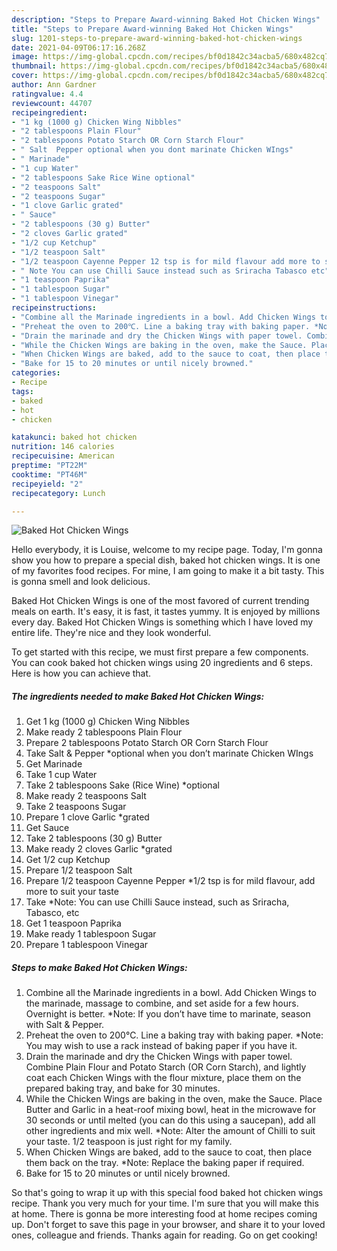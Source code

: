 ```yaml
---
description: "Steps to Prepare Award-winning Baked Hot Chicken Wings"
title: "Steps to Prepare Award-winning Baked Hot Chicken Wings"
slug: 1201-steps-to-prepare-award-winning-baked-hot-chicken-wings
date: 2021-04-09T06:17:16.268Z
image: https://img-global.cpcdn.com/recipes/bf0d1842c34acba5/680x482cq70/baked-hot-chicken-wings-recipe-main-photo.jpg
thumbnail: https://img-global.cpcdn.com/recipes/bf0d1842c34acba5/680x482cq70/baked-hot-chicken-wings-recipe-main-photo.jpg
cover: https://img-global.cpcdn.com/recipes/bf0d1842c34acba5/680x482cq70/baked-hot-chicken-wings-recipe-main-photo.jpg
author: Ann Gardner
ratingvalue: 4.4
reviewcount: 44707
recipeingredient:
- "1 kg (1000 g) Chicken Wing Nibbles"
- "2 tablespoons Plain Flour"
- "2 tablespoons Potato Starch OR Corn Starch Flour"
- " Salt  Pepper optional when you dont marinate Chicken WIngs"
- " Marinade"
- "1 cup Water"
- "2 tablespoons Sake Rice Wine optional"
- "2 teaspoons Salt"
- "2 teaspoons Sugar"
- "1 clove Garlic grated"
- " Sauce"
- "2 tablespoons (30 g) Butter"
- "2 cloves Garlic grated"
- "1/2 cup Ketchup"
- "1/2 teaspoon Salt"
- "1/2 teaspoon Cayenne Pepper 12 tsp is for mild flavour add more to suit your taste"
- " Note You can use Chilli Sauce instead such as Sriracha Tabasco etc"
- "1 teaspoon Paprika"
- "1 tablespoon Sugar"
- "1 tablespoon Vinegar"
recipeinstructions:
- "Combine all the Marinade ingredients in a bowl. Add Chicken Wings to the marinade, massage to combine, and set aside for a few hours. Overnight is better. *Note: If you don’t have time to marinate, season with Salt &amp; Pepper."
- "Preheat the oven to 200℃. Line a baking tray with baking paper. *Note: You may wish to use a rack instead of baking paper if you have it."
- "Drain the marinade and dry the Chicken Wings with paper towel. Combine Plain Flour and Potato Starch (OR Corn Starch), and lightly coat each Chicken Wings with the flour mixture, place them on the prepared baking tray, and bake for 30 minutes."
- "While the Chicken Wings are baking in the oven, make the Sauce. Place Butter and Garlic in a heat-roof mixing bowl, heat in the microwave for 30 seconds or until melted (you can do this using a saucepan), add all other ingredients and mix well. *Note: Alter the amount of Chilli to suit your taste. 1/2 teaspoon is just right for my family."
- "When Chicken Wings are baked, add to the sauce to coat, then place them back on the tray. *Note: Replace the baking paper if required."
- "Bake for 15 to 20 minutes or until nicely browned."
categories:
- Recipe
tags:
- baked
- hot
- chicken

katakunci: baked hot chicken 
nutrition: 146 calories
recipecuisine: American
preptime: "PT22M"
cooktime: "PT46M"
recipeyield: "2"
recipecategory: Lunch

---
```



![Baked Hot Chicken Wings](https://img-global.cpcdn.com/recipes/bf0d1842c34acba5/680x482cq70/baked-hot-chicken-wings-recipe-main-photo.jpg)

Hello everybody, it is Louise, welcome to my recipe page. Today, I'm gonna show you how to prepare a special dish, baked hot chicken wings. It is one of my favorites food recipes. For mine, I am going to make it a bit tasty. This is gonna smell and look delicious.

Baked Hot Chicken Wings is one of the most favored of current trending meals on earth. It's easy, it is fast, it tastes yummy. It is enjoyed by millions every day. Baked Hot Chicken Wings is something which I have loved my entire life. They're nice and they look wonderful.




To get started with this recipe, we must first prepare a few components. You can cook baked hot chicken wings using 20 ingredients and 6 steps. Here is how you can achieve that.

<!--inarticleads1-->

##### The ingredients needed to make Baked Hot Chicken Wings:

1. Get 1 kg (1000 g) Chicken Wing Nibbles
1. Make ready 2 tablespoons Plain Flour
1. Prepare 2 tablespoons Potato Starch OR Corn Starch Flour
1. Take  Salt &amp; Pepper *optional when you don’t marinate Chicken WIngs
1. Get  Marinade
1. Take 1 cup Water
1. Take 2 tablespoons Sake (Rice Wine) *optional
1. Make ready 2 teaspoons Salt
1. Take 2 teaspoons Sugar
1. Prepare 1 clove Garlic *grated
1. Get  Sauce
1. Take 2 tablespoons (30 g) Butter
1. Make ready 2 cloves Garlic *grated
1. Get 1/2 cup Ketchup
1. Prepare 1/2 teaspoon Salt
1. Prepare 1/2 teaspoon Cayenne Pepper *1/2 tsp is for mild flavour, add more to suit your taste
1. Take  *Note: You can use Chilli Sauce instead, such as Sriracha, Tabasco, etc
1. Get 1 teaspoon Paprika
1. Make ready 1 tablespoon Sugar
1. Prepare 1 tablespoon Vinegar




<!--inarticleads2-->

##### Steps to make Baked Hot Chicken Wings:

1. Combine all the Marinade ingredients in a bowl. Add Chicken Wings to the marinade, massage to combine, and set aside for a few hours. Overnight is better. *Note: If you don’t have time to marinate, season with Salt &amp; Pepper.
1. Preheat the oven to 200℃. Line a baking tray with baking paper. *Note: You may wish to use a rack instead of baking paper if you have it.
1. Drain the marinade and dry the Chicken Wings with paper towel. Combine Plain Flour and Potato Starch (OR Corn Starch), and lightly coat each Chicken Wings with the flour mixture, place them on the prepared baking tray, and bake for 30 minutes.
1. While the Chicken Wings are baking in the oven, make the Sauce. Place Butter and Garlic in a heat-roof mixing bowl, heat in the microwave for 30 seconds or until melted (you can do this using a saucepan), add all other ingredients and mix well. *Note: Alter the amount of Chilli to suit your taste. 1/2 teaspoon is just right for my family.
1. When Chicken Wings are baked, add to the sauce to coat, then place them back on the tray. *Note: Replace the baking paper if required.
1. Bake for 15 to 20 minutes or until nicely browned.




So that's going to wrap it up with this special food baked hot chicken wings recipe. Thank you very much for your time. I'm sure that you will make this at home. There is gonna be more interesting food at home recipes coming up. Don't forget to save this page in your browser, and share it to your loved ones, colleague and friends. Thanks again for reading. Go on get cooking!
